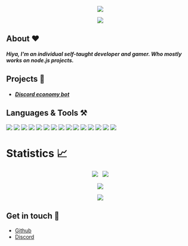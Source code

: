<p align="center">
    <a href="https://github.com/theInsanec0der">
<img src="https://readme-typing-svg.herokuapp.com?color=E3D7C7&size=21&multiline=true&lines=Hi%2C+I'm+Insane+a+gamer+%26+developer" >
       <a/>
    </p>
    <p align="center">
        <a href="https://github.com/theInsanec0der">
  <img src="https://img.shields.io/github/followers/theinsanec0der?color=%23e3d7c7&label=Follow%20me&logo=github&logoColor=%23fffff&style=for-the-badge" >
            </a>
  </p>


## About :heart:
##### Hiya, I'm an individual self-taught developer and gamer. Who mostly works on node.js projects.

  
## Projects 📔
- ##### [Discord economy bot](https://dsc.gg/turboz) 

## Languages & Tools ⚒️
<img src="https://cdn.discordapp.com/attachments/864929024072613938/873641462078783579/icons8-visual-studio-code-2019-48.png"> <img src="https://cdn.discordapp.com/attachments/864929024072613938/873641784373297193/icons8-intellij-idea-48.png"> <img src="https://cdn.discordapp.com/attachments/864929024072613938/873642019833135114/icons8-android-os-48.png"> <img src="https://cdn.discordapp.com/attachments/864929024072613938/873642215153479700/icons8-java-48.png"> <img src="https://cdn.discordapp.com/attachments/864929024072613938/873642462197993542/icons8-javascript-48.png"> <img src="https://cdn.discordapp.com/attachments/864929024072613938/873642654720729119/icons8-html-5-48.png"> <img src="https://cdn.discordapp.com/attachments/864929024072613938/873642804075716688/icons8-css3-48.png"> 
<img src="https://cdn.discordapp.com/attachments/864929024072613938/873642945474097222/icons8-nodejs-48.png"> <img src="https://cdn.discordapp.com/attachments/864929024072613938/873643161329754222/icons8-bootstrap-48.png">
<img src="https://cdn.discordapp.com/attachments/864929024072613938/874567986986512434/icons8-markdown-50.png">
<img src="https://cdn.discordapp.com/attachments/876829765217165342/888018872245059604/icons8-git-48.png">
<img src="https://cdn.discordapp.com/attachments/876829765217165342/888018890435739688/icons8-google-cloud-48.png">
<img src="https://cdn.discordapp.com/attachments/876829765217165342/888018909096210502/icons8-google-firebase-console-48.png">
<img src="https://cdn.discordapp.com/attachments/876829765217165342/888018938653446154/icons8-mongodb-48.png">
<img src="https://cdn.discordapp.com/attachments/876829765217165342/888019916215681054/icons8-typescript-48.png">

# Statistics 📈
<p align="center"><img src="https://github-readme-stats.vercel.app/api?username=theInsanec0der&title_color=68451d&icon_color=68451d&text_color=68451d&bg_color=e4d7c7&show_icons=true">&nbsp;&nbsp;&nbsp;<img src="https://github-readme-stats.vercel.app/api/top-langs/?username=theInsanec0der&layout=compact&theme=dark&title_color=68451d&icon_color=68451d&text_color=68451d&bg_color=e4d7c7"> </p>
<p align="center"><img src="https://lanyard-profile-readme.vercel.app/api/828985679396077638"></p>
<p align="center"><img src="http://github-readme-streak-stats.herokuapp.com?user=TheInsanec0der&theme=onedark&background=E4D7C7&border=68451D&stroke=68451D&ring=68451D&fire=68451D&currStreakNum=68451D&sideNums=68451D&currStreakLabel=68451D&sideLabels=68451D&dates=68451D"></p>


## Get in touch :handshake:
- [Github](https://github.com/theInsanec0der)
- [Discord](https://discord.com/users/828985679396077638)
